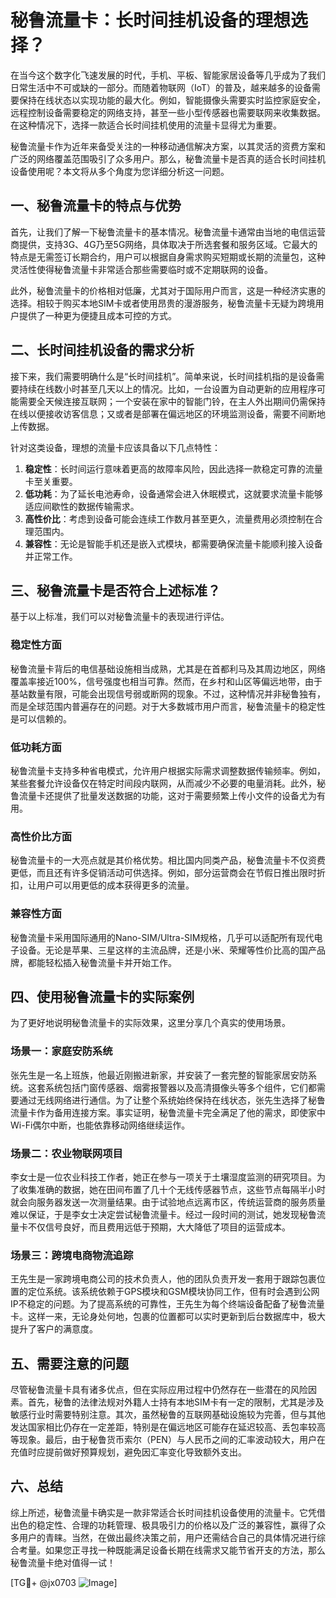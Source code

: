 # 秘鲁流量卡：长时间挂机设备的理想选择？

在当今这个数字化飞速发展的时代，手机、平板、智能家居设备等几乎成为了我们日常生活中不可或缺的一部分。而随着物联网（IoT）的普及，越来越多的设备需要保持在线状态以实现功能的最大化。例如，智能摄像头需要实时监控家庭安全，远程控制设备需要稳定的网络支持，甚至一些小型传感器也需要联网来收集数据。在这种情况下，选择一款适合长时间挂机使用的流量卡显得尤为重要。

秘鲁流量卡作为近年来备受关注的一种移动通信解决方案，以其灵活的资费方案和广泛的网络覆盖范围吸引了众多用户。那么，秘鲁流量卡是否真的适合长时间挂机设备使用呢？本文将从多个角度为您详细分析这一问题。

## 一、秘鲁流量卡的特点与优势

首先，让我们了解一下秘鲁流量卡的基本情况。秘鲁流量卡通常由当地的电信运营商提供，支持3G、4G乃至5G网络，具体取决于所选套餐和服务区域。它最大的特点是无需签订长期合约，用户可以根据自身需求购买短期或长期的流量包，这种灵活性使得秘鲁流量卡非常适合那些需要临时或不定期联网的设备。

此外，秘鲁流量卡的价格相对低廉，尤其对于国际用户而言，这是一种经济实惠的选择。相较于购买本地SIM卡或者使用昂贵的漫游服务，秘鲁流量卡无疑为跨境用户提供了一种更为便捷且成本可控的方式。

## 二、长时间挂机设备的需求分析

接下来，我们需要明确什么是“长时间挂机”。简单来说，长时间挂机指的是设备需要持续在线数小时甚至几天以上的情况。比如，一台设置为自动更新的应用程序可能需要全天候连接互联网；一个安装在家中的智能门铃，在主人外出期间仍需保持在线以便接收访客信息；又或者是部署在偏远地区的环境监测设备，需要不间断地上传数据。

针对这类设备，理想的流量卡应该具备以下几点特性：

1. **稳定性**：长时间运行意味着更高的故障率风险，因此选择一款稳定可靠的流量卡至关重要。
2. **低功耗**：为了延长电池寿命，设备通常会进入休眠模式，这就要求流量卡能够适应间歇性的数据传输需求。
3. **高性价比**：考虑到设备可能会连续工作数月甚至更久，流量费用必须控制在合理范围内。
4. **兼容性**：无论是智能手机还是嵌入式模块，都需要确保流量卡能顺利接入设备并正常工作。

## 三、秘鲁流量卡是否符合上述标准？

基于以上标准，我们可以对秘鲁流量卡的表现进行评估。

### 稳定性方面

秘鲁流量卡背后的电信基础设施相当成熟，尤其是在首都利马及其周边地区，网络覆盖率接近100%，信号强度也相当可靠。然而，在乡村和山区等偏远地带，由于基站数量有限，可能会出现信号弱或断网的现象。不过，这种情况并非秘鲁独有，而是全球范围内普遍存在的问题。对于大多数城市用户而言，秘鲁流量卡的稳定性是可以信赖的。

### 低功耗方面

秘鲁流量卡支持多种省电模式，允许用户根据实际需求调整数据传输频率。例如，某些套餐允许设备仅在特定时间段内联网，从而减少不必要的电量消耗。此外，秘鲁流量卡还提供了批量发送数据的功能，这对于需要频繁上传小文件的设备尤为有用。

### 高性价比方面

秘鲁流量卡的一大亮点就是其价格优势。相比国内同类产品，秘鲁流量卡不仅资费更低，而且还有许多促销活动可供选择。例如，部分运营商会在节假日推出限时折扣，让用户可以用更低的成本获得更多的流量。

### 兼容性方面

秘鲁流量卡采用国际通用的Nano-SIM/Ultra-SIM规格，几乎可以适配所有现代电子设备。无论是苹果、三星这样的主流品牌，还是小米、荣耀等性价比高的国产品牌，都能轻松插入秘鲁流量卡并开始工作。

## 四、使用秘鲁流量卡的实际案例

为了更好地说明秘鲁流量卡的实际效果，这里分享几个真实的使用场景。

### 场景一：家庭安防系统

张先生是一名上班族，他最近刚搬进新家，并安装了一套完整的智能家居安防系统。这套系统包括门窗传感器、烟雾报警器以及高清摄像头等多个组件，它们都需要通过无线网络进行通信。为了让整个系统始终保持在线状态，张先生选择了秘鲁流量卡作为备用连接方案。事实证明，秘鲁流量卡完全满足了他的需求，即使家中Wi-Fi偶尔中断，也能依靠移动网络继续运作。

### 场景二：农业物联网项目

李女士是一位农业科技工作者，她正在参与一项关于土壤湿度监测的研究项目。为了收集准确的数据，她在田间布置了几十个无线传感器节点，这些节点每隔半小时就会向服务器发送一次测量结果。由于试验地点远离市区，传统运营商的服务质量难以保证，于是李女士决定尝试秘鲁流量卡。经过一段时间的测试，她发现秘鲁流量卡不仅信号良好，而且费用远低于预期，大大降低了项目的运营成本。

### 场景三：跨境电商物流追踪

王先生是一家跨境电商公司的技术负责人，他的团队负责开发一套用于跟踪包裹位置的定位系统。该系统依赖于GPS模块和GSM模块协同工作，但有时会遇到公网IP不稳定的问题。为了提高系统的可靠性，王先生为每个终端设备配备了秘鲁流量卡。这样一来，无论身处何地，包裹的位置都可以实时更新到后台数据库中，极大提升了客户的满意度。

## 五、需要注意的问题

尽管秘鲁流量卡具有诸多优点，但在实际应用过程中仍然存在一些潜在的风险因素。首先，秘鲁的法律法规对外籍人士持有本地SIM卡有一定的限制，尤其是涉及敏感行业时需要特别注意。其次，虽然秘鲁的互联网基础设施较为完善，但与其他发达国家相比仍存在一定差距，特别是在偏远地区可能存在延迟较高、丢包率较高等现象。最后，由于秘鲁货币索尔（PEN）与人民币之间的汇率波动较大，用户在充值时应提前做好预算规划，避免因汇率变化导致额外支出。

## 六、总结

综上所述，秘鲁流量卡确实是一款非常适合长时间挂机设备使用的流量卡。它凭借出色的稳定性、合理的功耗管理、极具吸引力的价格以及广泛的兼容性，赢得了众多用户的青睐。当然，在做出最终决策之前，用户还需结合自己的具体情况进行综合考量。如果您正寻找一种既能满足设备长期在线需求又能节省开支的方法，那么秘鲁流量卡绝对值得一试！

[TG💪+ @jx0703 ![Image](https://github.com/user-attachments/assets/dbca1d08-cadb-493c-b0ec-ad6f7a83f270)]